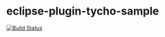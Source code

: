 eclipse-plugin-tycho-sample
===========================
[![Build Status](https://travis-ci.org/sashcode/eclipse-plugin-tycho-sample.png?branch=master)](https://travis-ci.org/sashcode/eclipse-plugin-tycho-sample)
